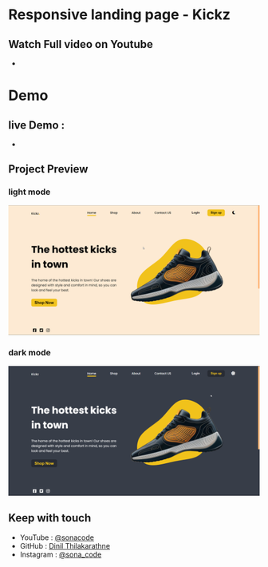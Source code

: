 # Responsive landing page - Kickz 

## Watch Full video on Youtube 
- 

# Demo 
## live Demo :
- 

## Project Preview

### light mode
![](/project-ss/desktop-light-mode.png)

### dark mode
![](/project-ss/desktop-dark-mode.png)

## Keep with touch

- YouTube : [@sonacode](https://www.youtube.com/@sonacode/videos)
- GitHub : [Dinil Thilakarathne](https://github.com/Dinil-Thilakarathne/)
- Instagram : [@sona_code](https://www.instagram.com/sona_code/)
